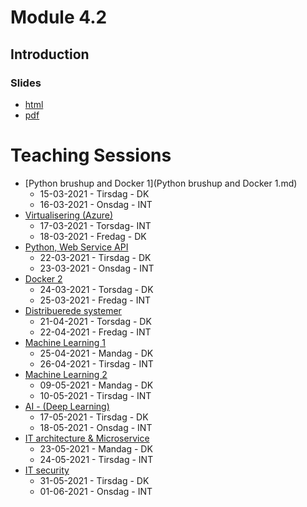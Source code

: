 # Module 4.2

## Introduction

### Slides
- [html]()
- [pdf]()

# Teaching Sessions

- [Python brushup and Docker 1](Python brushup and Docker 1.md)
    - 15-03-2021 - Tirsdag - DK
    - 16-03-2021 - Onsdag - INT
- [Virtualisering (Azure)](Virtualisering.md)
    - 17-03-2021 - Torsdag- INT
    - 18-03-2021 - Fredag - DK
- [Python, Web Service API](Python-WebService-API.md)
    - 22-03-2021 - Tirsdag - DK
    - 23-03-2021 - Onsdag - INT
- [Docker 2](Docker-2.md)
    - 24-03-2021 - Torsdag - DK
    - 25-03-2021 - Fredag - INT
- [Distribuerede systemer](DistribueredeSystemer.md)
    - 21-04-2021 - Torsdag - DK
    - 22-04-2021 - Fredag - INT
- [Machine Learning 1](MachineLearning-1.md)
    - 25-04-2021 - Mandag - DK
    - 26-04-2021 - Tirsdag - INT
- [Machine Learning 2](MachineLearning-2.md)
    - 09-05-2021 - Mandag - DK
    - 10-05-2021 - Tirsdag - INT
- [AI - (Deep Learning)](AI-DeepLearning.md)
    - 17-05-2021 - Tirsdag - DK
    - 18-05-2021 - Onsdag - INT
- [IT architecture & Microservice](IT-architecture-Microservices.md)
    - 23-05-2021 - Mandag - DK
    - 24-05-2021 - Tirsdag - INT
- [IT security](IT-security.md)
    - 31-05-2021 - Tirsdag - DK
    - 01-06-2021 - Onsdag - INT
